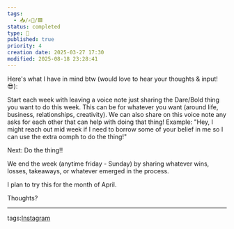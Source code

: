 ```yaml
---
tags:
  - 📥️/✍🏻/🟩
status: completed
type: 📸
published: true
priority: 4
creation date: 2025-03-27 17:30
modified: 2025-08-18 23:28:41
---
```

Here's what I have in mind btw (would love to hear your thoughts & input! 😎):

Start each week with leaving a voice note just sharing the Dare/Bold thing you want to do this week. This can be for whatever you want (around life, business, relationships, creativity). We can also share on this voice note any asks for each other that can help with doing that thing! Example: "Hey, I might reach out mid week if I need to borrow some of your belief in me so I can use the extra oomph to do the thing!"

Next: Do the thing!! 

We end the week (anytime friday - Sunday) by sharing whatever wins, losses, takeaways, or whatever emerged in the process. 

I plan to try this for the month of April.

Thoughts?


---
tags:[Instagram](instagram)